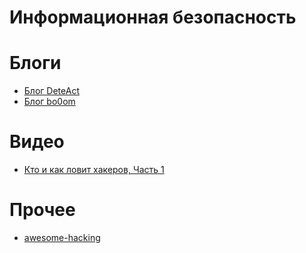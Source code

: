 # Информационная безопасность

# Блоги

- [Блог DeteAct](https://blog.deteact.com/ru)
- [Блог bo0om](https://bo0om.ru)

# Видео

- [Кто и как ловит хакеров, Часть 1](https://youtu.be/Ii8Tm5vBgU0)

# Прочее

- [awesome-hacking](https://github.com/hack-with-github/awesome-hacking/)
